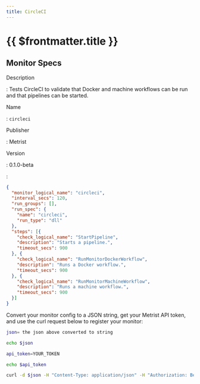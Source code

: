 ```yaml
---
title: CircleCI
---
```


# {{ $frontmatter.title }}

## Monitor Specs

Description

: Tests CircleCI to validate that Docker and machine workflows can be run and that pipelines can be started.

Name

: `circleci`

Publisher

: Metrist

Version

: 0.1.0-beta

: &nbsp;


<!--@include: /parts/_1.md-->


<!--@include: /parts/_2.md-->


<!--@include: /parts/_3.md-->





<!--@include: /parts/_4.md-->


```json
{
  "monitor_logical_name": "circleci",
  "interval_secs": 120,
  "run_groups": [],
  "run_spec": {
    "name": "circleci",
    "run_type": "dll"
  },
  "steps": [{
    "check_logical_name": "StartPipeline",
    "description": "Starts a pipeline.",
    "timeout_secs": 900
  }, {
    "check_logical_name": "RunMonitorDockerWorkflow",
    "description": "Runs a Docker workflow.",
    "timeout_secs": 900
  }, {
    "check_logical_name": "RunMonitorMachineWorkflow",
    "description": "Runs a machine workflow.",
    "timeout_secs": 900
  }]
}
```




Convert your monitor config to a JSON string, get your Metrist API token, and use the curl request below to register your monitor:

```sh
json= the json above converted to string

echo $json

api_token=YOUR_TOKEN

echo $api_token

curl -d $json -H "Content-Type: application/json" -H "Authorization: Bearer $api_token" 'https://app.metrist.io/api/v0/monitor-config'

```

<!--@include: /parts/tips_api.md-->


<!--@include: /parts/_5.md-->


<!--@include: /parts/result.md-->